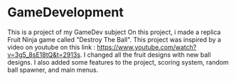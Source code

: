 # GameDevelopment
This is a project of my GameDev subject
On this project, i made a replica Fruit Ninja game called "Destroy The Ball". This project was inspired by a video on youtube on this link : https://www.youtube.com/watch?v=3g5_8sE18tQ&t=2913s. I changed all the fruit designs with new ball designs. I also added some features to the project, scoring system, random ball spawner, and main menus. 

